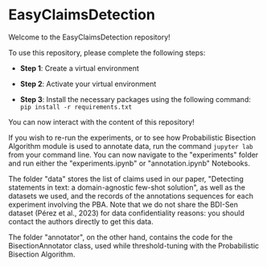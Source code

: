 # EasyClaimsDetection

Welcome to the EasyClaimsDetection repository!

To use this repository, please complete the following steps:

* **Step 1**: Create a virtual environment

* **Step 2**: Activate your virtual environment

* **Step 3**: Install the necessary packages using the following command: 
`pip install -r requirements.txt`

You can now interact with the content of this repository!

If you wish to re-run the experiments, or to see how Probabilistic Bisection Algorithm module is used to annotate data, run the command `jupyter lab` from your command line. You can now navigate to the "experiments" folder and run either the "experiments.ipynb" or "annotation.ipynb" Notebooks.

The folder "data" stores the list of claims used in our paper, "Detecting statements in text: a domain-agnostic few-shot solution", as well as the datasets we used, and the records of the annotations sequences for each experiment involving the PBA. Note that we do not share the BDI-Sen dataset (Pérez et al., 2023) for data confidentiality reasons: you should contact the authors directly to get this data.

The folder "annotator", on the other hand, contains the code for the BisectionAnnotator class, used while threshold-tuning with the Probabilistic Bisection Algorithm.

